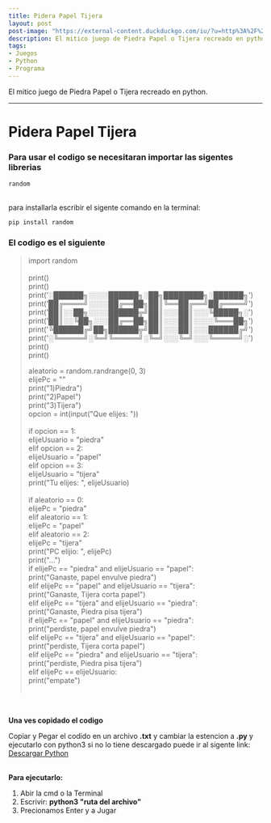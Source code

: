 ```yaml
---
title: Pidera Papel Tijera
layout: post
post-image: "https://external-content.duckduckgo.com/iu/?u=http%3A%2F%2Fis1.mzstatic.com%2Fimage%2Fpf%2Fus%2Fr30%2FPurple1%2Fv4%2F4e%2F75%2F17%2F4e75172a-aba2-9e47-6649-9674b857d320%2Fpr_source.png&f=1&nofb=1"
description: El mitico juego de Piedra Papel o Tijera recreado en python
tags:
- Juegos
- Python
- Programa
---
```


El mitico juego de Piedra Papel o Tijera recreado en python.

---

# Pidera Papel Tijera <br>

### Para usar el codigo se necesitaran importar las sigentes librerias <br>

`random`
<br><br>

para installarla escribir el sigente comando en la terminal:

`pip install random`

### El codigo es el siguiente <br>

> import random <br>
><br>print()
><br>print()
><br>print('░██████╗░░░░██████╗░██╗████████╗░██████╗')
><br>print('██╔════╝░░░░██╔══██╗██║╚══██╔══╝██╔════╝')
><br>print('██║░░██╗░░░░██████╦╝██║░░░██║░░░╚█████╗░')
><br>print('██║░░╚██╗░░░██╔══██╗██║░░░██║░░░░╚═══██╗')
><br>print('╚██████╔╝██╗██████╦╝██║░░░██║░░░██████╔╝')
><br>print('░╚═════╝░╚═╝╚═════╝░╚═╝░░░╚═╝░░░╚═════╝░')
><br>print()
><br>print()
><br>
>
> aleatorio = random.randrange(0, 3) <br>
> elijePc = "" <br>
> print("1)Piedra") <br>
> print("2)Papel") <br>
> print("3)Tijera") <br>
> opcion = int(input("Que elijes: ")) <br>
> <br>
> if opcion == 1: <br>
>     elijeUsuario = "piedra" <br>
> elif opcion == 2: <br>
>     elijeUsuario = "papel" <br>
> elif opcion == 3: <br>
>     elijeUsuario = "tijera" <br>
> print("Tu elijes: ", elijeUsuario) <br>
> <br>
> if aleatorio == 0: <br>
>     elijePc = "piedra" <br>
> elif aleatorio == 1: <br>
>     elijePc = "papel" <br>
> elif aleatorio == 2: <br>
>     elijePc = "tijera" <br>
> print("PC elijio: ", elijePc) <br>
> print("...") <br>
> if elijePc == "piedra" and elijeUsuario == "papel": <br>
>     print("Ganaste, papel envulve piedra") <br>
> elif elijePc == "papel" and elijeUsuario == "tijera": <br>
>     print("Ganaste, Tijera corta papel") <br>
> elif elijePc == "tijera" and elijeUsuario == "piedra": <br>
>     print("Ganaste, Piedra pisa tijera") <br>
> if elijePc == "papel" and elijeUsuario == "piedra": <br>
>     print("perdiste, papel envulve piedra") <br>
> elif elijePc == "tijera" and elijeUsuario == "papel": <br>
>     print("perdiste, Tijera corta papel") <br>
> elif elijePc == "piedra" and elijeUsuario == "tijera": <br>
>     print("perdiste, Piedra pisa tijera") <br>
> elif elijePc == elijeUsuario: <br>
>    print("empate") <br>
> <br>

<br>

**Una ves copidado el codigo**<br>

Copiar y Pegar el codido en un archivo **.txt** y cambiar la estencion a **.py** y ejecutarlo con python3 si no lo tiene descargado puede ir al sigente link: [Descargar Python](https://www.python.org/downloads/)
<br><br>

**Para ejecutarlo:**
1. Abir la cmd o la Terminal
2. Escrivir: **python3 "ruta del archivo"**
3. Precionamos Enter y a Jugar 




